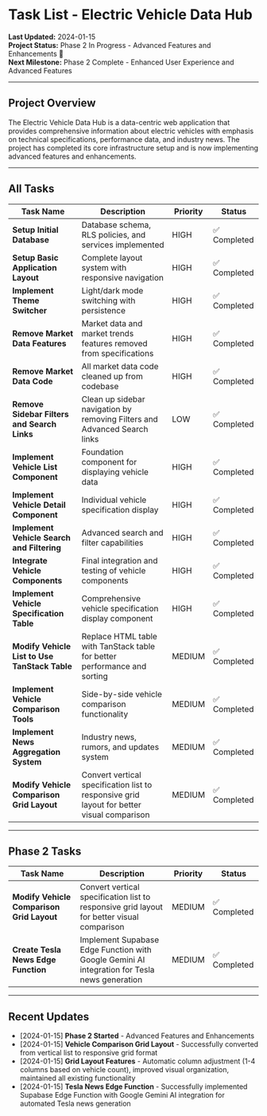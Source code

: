 # Task List - Electric Vehicle Data Hub

**Last Updated:** 2024-01-15  
**Project Status:** Phase 2 In Progress - Advanced Features and Enhancements 🚧  
**Next Milestone:** Phase 2 Complete - Enhanced User Experience and Advanced Features

---

## Project Overview
The Electric Vehicle Data Hub is a data-centric web application that provides comprehensive information about electric vehicles with emphasis on technical specifications, performance data, and industry news. The project has completed its core infrastructure setup and is now implementing advanced features and enhancements.

---

## All Tasks

| Task Name | Description | Priority | Status |
|-----------|-------------|----------|---------|
| **Setup Initial Database** | Database schema, RLS policies, and services implemented | HIGH | ✅ Completed |
| **Setup Basic Application Layout** | Complete layout system with responsive navigation | HIGH | ✅ Completed |
| **Implement Theme Switcher** | Light/dark mode switching with persistence | HIGH | ✅ Completed |
| **Remove Market Data Features** | Market data and market trends features removed from specifications | HIGH | ✅ Completed |
| **Remove Market Data Code** | All market data code cleaned up from codebase | HIGH | ✅ Completed |
| **Remove Sidebar Filters and Search Links** | Clean up sidebar navigation by removing Filters and Advanced Search links | LOW | ✅ Completed |
| **Implement Vehicle List Component** | Foundation component for displaying vehicle data | HIGH | ✅ Completed |
| **Implement Vehicle Detail Component** | Individual vehicle specification display | HIGH | ✅ Completed |
| **Implement Vehicle Search and Filtering** | Advanced search and filter capabilities | HIGH | ✅ Completed |
| **Integrate Vehicle Components** | Final integration and testing of vehicle components | HIGH | ✅ Completed |
| **Implement Vehicle Specification Table** | Comprehensive vehicle specification display component | HIGH | ✅ Completed |
| **Modify Vehicle List to Use TanStack Table** | Replace HTML table with TanStack table for better performance and sorting | MEDIUM | ✅ Completed |
| **Implement Vehicle Comparison Tools** | Side-by-side vehicle comparison functionality | MEDIUM | ✅ Completed |
| **Implement News Aggregation System** | Industry news, rumors, and updates system | MEDIUM | ✅ Completed |
| **Modify Vehicle Comparison Grid Layout** | Convert vertical specification list to responsive grid layout for better visual comparison | MEDIUM | ✅ Completed |

---

## Phase 2 Tasks

| Task Name | Description | Priority | Status |
|-----------|-------------|----------|---------|
| **Modify Vehicle Comparison Grid Layout** | Convert vertical specification list to responsive grid layout for better visual comparison | MEDIUM | ✅ Completed |
| **Create Tesla News Edge Function** | Implement Supabase Edge Function with Google Gemini AI integration for Tesla news generation | MEDIUM | ✅ Completed |

---

## Recent Updates
- [2024-01-15] **Phase 2 Started** - Advanced Features and Enhancements
- [2024-01-15] **Vehicle Comparison Grid Layout** - Successfully converted from vertical list to responsive grid format
- [2024-01-15] **Grid Layout Features** - Automatic column adjustment (1-4 columns based on vehicle count), improved visual organization, maintained all existing functionality
- [2024-01-15] **Tesla News Edge Function** - Successfully implemented Supabase Edge Function with Google Gemini AI integration for automated Tesla news generation
